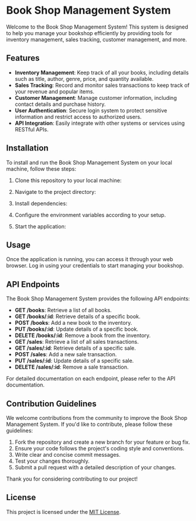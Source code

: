 # Book Shop Management System

Welcome to the Book Shop Management System! This system is designed to help you manage your bookshop efficiently by providing tools for inventory management, sales tracking, customer management, and more.

## Features

- **Inventory Management**: Keep track of all your books, including details such as title, author, genre, price, and quantity available.
- **Sales Tracking**: Record and monitor sales transactions to keep track of your revenue and popular items.
- **Customer Management**: Manage customer information, including contact details and purchase history.
- **User Authentication**: Secure login system to protect sensitive information and restrict access to authorized users.
- **API Integration**: Easily integrate with other systems or services using RESTful APIs.

## Installation

To install and run the Book Shop Management System on your local machine, follow these steps:

1. Clone this repository to your local machine:

2. Navigate to the project directory:

3. Install dependencies:

4. Configure the environment variables according to your setup.

5. Start the application:

## Usage

Once the application is running, you can access it through your web browser. Log in using your credentials to start managing your bookshop.

## API Endpoints

The Book Shop Management System provides the following API endpoints:

- **GET /books**: Retrieve a list of all books.
- **GET /books/:id**: Retrieve details of a specific book.
- **POST /books**: Add a new book to the inventory.
- **PUT /books/:id**: Update details of a specific book.
- **DELETE /books/:id**: Remove a book from the inventory.
- **GET /sales**: Retrieve a list of all sales transactions.
- **GET /sales/:id**: Retrieve details of a specific sale.
- **POST /sales**: Add a new sale transaction.
- **PUT /sales/:id**: Update details of a specific sale.
- **DELETE /sales/:id**: Remove a sale transaction.

For detailed documentation on each endpoint, please refer to the API documentation.

## Contribution Guidelines

We welcome contributions from the community to improve the Book Shop Management System. If you'd like to contribute, please follow these guidelines:

1. Fork the repository and create a new branch for your feature or bug fix.
2. Ensure your code follows the project's coding style and conventions.
3. Write clear and concise commit messages.
4. Test your changes thoroughly.
5. Submit a pull request with a detailed description of your changes.

Thank you for considering contributing to our project!

## License

This project is licensed under the [MIT License](LICENSE).
